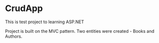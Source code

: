 # CrudApp

This is test project to learning ASP.NET

Project is built on the MVC pattern.
Two entities were created - Books and Authors.